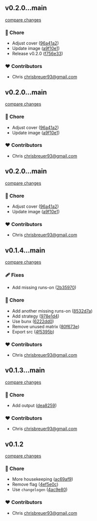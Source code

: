
## v0.2.0...main

[compare changes](https://github.com/stacksjs/bun-plugin-env/compare/v0.2.0...main)

### 🏡 Chore

- Adjust cover ([96a41a2](https://github.com/stacksjs/bun-plugin-env/commit/96a41a2))
- Update image ([a9f10e1](https://github.com/stacksjs/bun-plugin-env/commit/a9f10e1))
- Release v0.2.0 ([f756e33](https://github.com/stacksjs/bun-plugin-env/commit/f756e33))

### ❤️ Contributors

- Chris <chrisbreuer93@gmail.com>

## v0.2.0...main

[compare changes](https://github.com/stacksjs/bun-plugin-env/compare/v0.2.0...main)

### 🏡 Chore

- Adjust cover ([96a41a2](https://github.com/stacksjs/bun-plugin-env/commit/96a41a2))
- Update image ([a9f10e1](https://github.com/stacksjs/bun-plugin-env/commit/a9f10e1))

### ❤️ Contributors

- Chris <chrisbreuer93@gmail.com>

## v0.2.0...main

[compare changes](https://github.com/stacksjs/bun-plugin-env/compare/v0.2.0...main)

### 🏡 Chore

- Adjust cover ([96a41a2](https://github.com/stacksjs/bun-plugin-env/commit/96a41a2))
- Update image ([a9f10e1](https://github.com/stacksjs/bun-plugin-env/commit/a9f10e1))

### ❤️ Contributors

- Chris <chrisbreuer93@gmail.com>

## v0.1.4...main

[compare changes](https://github.com/stacksjs/bun-plugin-env/compare/v0.1.4...main)

### 🩹 Fixes

- Add missing runs-on ([2b35970](https://github.com/stacksjs/bun-plugin-env/commit/2b35970))

### 🏡 Chore

- Add another missing runs-on ([8532d7a](https://github.com/stacksjs/bun-plugin-env/commit/8532d7a))
- Add strategy ([978e1d4](https://github.com/stacksjs/bun-plugin-env/commit/978e1d4))
- Use bunx ([6222dd0](https://github.com/stacksjs/bun-plugin-env/commit/6222dd0))
- Remove unused matrix ([80f673e](https://github.com/stacksjs/bun-plugin-env/commit/80f673e))
- Export src ([4f5395b](https://github.com/stacksjs/bun-plugin-env/commit/4f5395b))

### ❤️ Contributors

- Chris <chrisbreuer93@gmail.com>

## v0.1.3...main

[compare changes](https://github.com/stacksjs/bun-plugin-env/compare/v0.1.3...main)

### 🏡 Chore

- Add output ([dea8259](https://github.com/stacksjs/bun-plugin-env/commit/dea8259))

### ❤️ Contributors

- Chris <chrisbreuer93@gmail.com>

## v0.1.2

[compare changes](https://github.com/stacksjs/bun-plugin-env/compare/v0.1.1...v0.1.2)

### 🏡 Chore

- More housekeeping ([ac69af9](https://github.com/stacksjs/bun-plugin-env/commit/ac69af9))
- Remove flag ([4ef5e0c](https://github.com/stacksjs/bun-plugin-env/commit/4ef5e0c))
- Use `changelogen` ([4ac9e80](https://github.com/stacksjs/bun-plugin-env/commit/4ac9e80))

### ❤️ Contributors

- Chris <chrisbreuer93@gmail.com>

